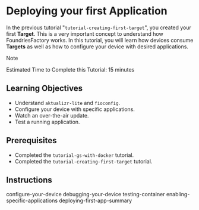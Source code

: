 # Deploying your first Application

In the previous tutorial "`tutorial-creating-first-target`", you created
your first **Target**. This is a very important concept to understand
how FoundriesFactory works. In this tutorial, you will learn how devices
consume **Targets** as well as how to configure your device with desired
applications.

Note

Estimated Time to Complete this Tutorial: 15 minutes

## Learning Objectives

-   Understand `aktualizr-lite` and `fioconfig`.
-   Configure your device with specific applications.
-   Watch an over-the-air update.
-   Test a running application.

## Prerequisites

-   Completed the `tutorial-gs-with-docker` tutorial.
-   Completed the `tutorial-creating-first-target` tutorial.

## Instructions

configure-your-device debugging-your-device testing-container
enabling-specific-applications deploying-first-app-summary
